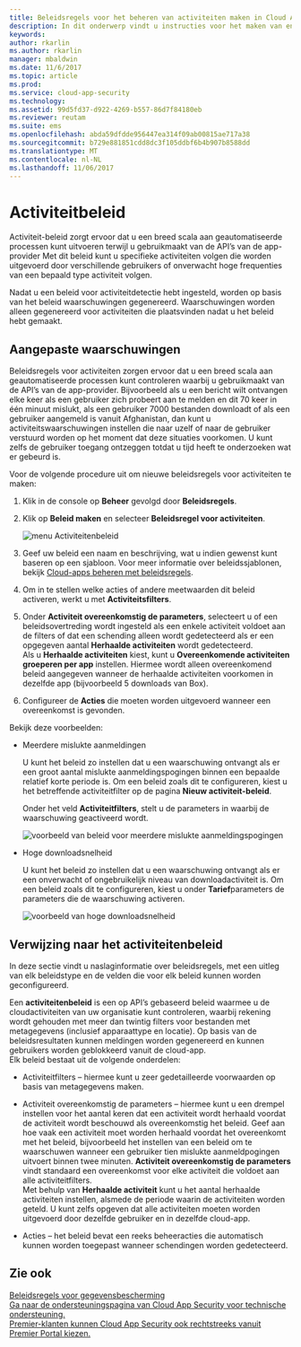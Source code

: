 ```yaml
---
title: Beleidsregels voor het beheren van activiteiten maken in Cloud App Security | Microsoft Docs
description: In dit onderwerp vindt u instructies voor het maken van en werken met beleidsregels voor activiteit.
keywords: 
author: rkarlin
ms.author: rkarlin
manager: mbaldwin
ms.date: 11/6/2017
ms.topic: article
ms.prod: 
ms.service: cloud-app-security
ms.technology: 
ms.assetid: 99d5fd37-d922-4269-b557-86d7f84180eb
ms.reviewer: reutam
ms.suite: ems
ms.openlocfilehash: abda59dfdde956447ea314f09ab00815ae717a38
ms.sourcegitcommit: b729e881851cdd8dc3f105ddbf6b4b907b8588dd
ms.translationtype: MT
ms.contentlocale: nl-NL
ms.lasthandoff: 11/06/2017
---
```

# <a name="activity-policies"></a>Activiteitbeleid
Activiteit-beleid zorgt ervoor dat u een breed scala aan geautomatiseerde processen kunt uitvoeren terwijl u gebruikmaakt van de API’s van de app-provider Met dit beleid kunt u specifieke activiteiten volgen die worden uitgevoerd door verschillende gebruikers of onverwacht hoge frequenties van een bepaald type activiteit volgen.  
  
Nadat u een beleid voor activiteitdetectie hebt ingesteld, worden op basis van het beleid waarschuwingen gegenereerd. Waarschuwingen worden alleen gegenereerd voor activiteiten die plaatsvinden nadat u het beleid hebt gemaakt.
  
  
## <a name="custom-alerts"></a>Aangepaste waarschuwingen  
Beleidsregels voor activiteiten zorgen ervoor dat u een breed scala aan geautomatiseerde processen kunt controleren waarbij u gebruikmaakt van de API’s van de app-provider. Bijvoorbeeld als u een bericht wilt ontvangen elke keer als een gebruiker zich probeert aan te melden en dit 70 keer in één minuut mislukt, als een gebruiker 7000 bestanden downloadt of als een gebruiker aangemeld is vanuit Afghanistan, dan kunt u activiteitswaarschuwingen instellen die naar uzelf of naar de gebruiker verstuurd worden op het moment dat deze situaties voorkomen. U kunt zelfs de gebruiker toegang ontzeggen totdat u tijd heeft te onderzoeken wat er gebeurd is.  
  
Voor de volgende procedure uit om nieuwe beleidsregels voor activiteiten te maken:  
  
1.  Klik in de console op **Beheer** gevolgd door **Beleidsregels**.  
  
2.  Klik op **Beleid maken** en selecteer **Beleidsregel voor activiteiten**.  
  
     ![menu Activiteitenbeleid](./media/activity-policy-menu.png "menu Activiteitenbeleid")  
  
3.  Geef uw beleid een naam en beschrijving, wat u indien gewenst kunt baseren op een sjabloon. Voor meer informatie over beleidssjablonen, bekijk [Cloud-apps beheren met beleidsregels](control-cloud-apps-with-policies.md).  
  
4.  Om in te stellen welke acties of andere meetwaarden dit beleid activeren, werkt u met **Activiteitsfilters**.  
  
5.  Onder **Activiteit overeenkomstig de parameters**, selecteert u of een beleidsovertreding wordt ingesteld als een enkele activiteit voldoet aan de filters of dat een schending alleen wordt gedetecteerd als er een opgegeven aantal **Herhaalde activiteiten** wordt gedetecteerd.  
    Als u **Herhaalde activiteiten** kiest, kunt u **Overeenkomende activiteiten groeperen per app** instellen. Hiermee wordt alleen overeenkomend beleid aangegeven wanneer de herhaalde activiteiten voorkomen in dezelfde app (bijvoorbeeld 5 downloads van Box).  
  
6.  Configureer de **Acties** die moeten worden uitgevoerd wanneer een overeenkomst is gevonden.  
  
Bekijk deze voorbeelden:  
  
-   Meerdere mislukte aanmeldingen  
  
     U kunt het beleid zo instellen dat u een waarschuwing ontvangt als er een groot aantal mislukte aanmeldingspogingen binnen een bepaalde relatief korte periode is. Om een beleid zoals dit te configureren, kiest u het betreffende activiteitfilter op de pagina **Nieuw activiteit-beleid**.  
  
     Onder het veld **Activiteitfilters**, stelt u de parameters in waarbij de waarschuwing geactiveerd wordt.  
  
     ![voorbeeld van beleid voor meerdere mislukte aanmeldingspogingen](./media/multiple-failed-log-on-attempts-policy-example.png "voorbeeld van beleid voor meerdere mislukte aanmeldingspogingen")  
  
-   Hoge downloadsnelheid  
  
     U kunt het beleid zo instellen dat u een waarschuwing ontvangt als er een onverwacht of ongebruikelijk niveau van downloadactiviteit is. Om een beleid zoals dit te configureren, kiest u onder **Tarief**parameters de parameters die de waarschuwing activeren.  
  
     ![voorbeeld van hoge downloadsnelheid](./media/high-download-rate-example.png "voorbeeld van hoge downloadsnelheid")  
  
  
## <a name="activity-policy-reference"></a>Verwijzing naar het activiteitenbeleid  
In deze sectie vindt u naslaginformatie over beleidsregels, met een uitleg van elk beleidstype en de velden die voor elk beleid kunnen worden geconfigureerd.  
  
Een **activiteitenbeleid** is een op API’s gebaseerd beleid waarmee u de cloudactiviteiten van uw organisatie kunt controleren, waarbij rekening wordt gehouden met meer dan twintig filters voor bestanden met metagegevens (inclusief apparaattype en locatie). Op basis van de beleidsresultaten kunnen meldingen worden gegenereerd en kunnen gebruikers worden geblokkeerd vanuit de cloud-app.   
Elk beleid bestaat uit de volgende onderdelen:  
  
-   Activiteitfilters – hiermee kunt u zeer gedetailleerde voorwaarden op basis van metagegevens maken.  
  
-   Activiteit overeenkomstig de parameters – hiermee kunt u een drempel instellen voor het aantal keren dat een activiteit wordt herhaald voordat de activiteit wordt beschouwd als overeenkomstig het beleid.  Geef aan hoe vaak een activiteit moet worden herhaald voordat het overeenkomt met het beleid, bijvoorbeeld het instellen van een beleid om te waarschuwen wanneer een gebruiker tien mislukte aanmeldpogingen uitvoert binnen twee minuten.  **Activiteit overeenkomstig de parameters** vindt standaard een overeenkomst voor elke activiteit die voldoet aan alle activiteitfilters.   
Met behulp van **Herhaalde activiteit** kunt u het aantal herhaalde activiteiten instellen, alsmede de periode waarin de activiteiten worden geteld. U kunt zelfs opgeven dat alle activiteiten moeten worden uitgevoerd door dezelfde gebruiker en in dezelfde cloud-app.  
  
  
-   Acties – het beleid bevat een reeks beheeracties die automatisch kunnen worden toegepast wanneer schendingen worden gedetecteerd.  
## <a name="see-also"></a>Zie ook  
[Beleidsregels voor gegevensbescherming](data-protection-policies.md)   
[Ga naar de ondersteuningspagina van Cloud App Security voor technische ondersteuning.](http://support.microsoft.com/oas/default.aspx?prid=16031)   
[Premier-klanten kunnen Cloud App Security ook rechtstreeks vanuit Premier Portal kiezen.](https://premier.microsoft.com/)  
  
  